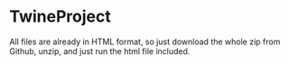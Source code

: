 # TwineProject

All files are already in HTML format, so just download the whole zip from Github, unzip, and just run the html file included.
